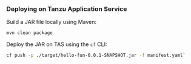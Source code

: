 ### Deploying on Tanzu Application Service

Build a JAR file locally using Maven:
```bash
mvn clean package
```

Deploy the JAR on TAS using the `cf` CLI:
```bash
cf push -p ./target/hello-fun-0.0.1-SNAPSHOT.jar -f manifest.yaml`
```
